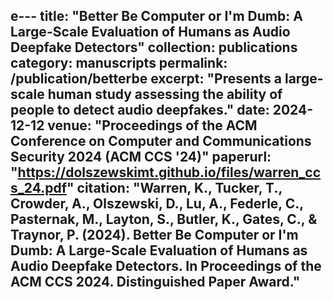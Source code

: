 e---
title: "Better Be Computer or I'm Dumb: A Large-Scale Evaluation of Humans as Audio Deepfake Detectors"
collection: publications
category: manuscripts
permalink: /publication/betterbe
excerpt: "Presents a large-scale human study assessing the ability of people to detect audio deepfakes."
date: 2024-12-12
venue: "Proceedings of the ACM Conference on Computer and Communications Security 2024 (ACM CCS '24)"
paperurl: "https://dolszewskimt.github.io/files/warren_ccs_24.pdf"
citation: "Warren, K., Tucker, T., Crowder, A., Olszewski, D., Lu, A., Federle, C., Pasternak, M., Layton, S., Butler, K., Gates, C., & Traynor, P. (2024). Better Be Computer or I'm Dumb: A Large-Scale Evaluation of Humans as Audio Deepfake Detectors. In Proceedings of the ACM CCS 2024. Distinguished Paper Award."
---
